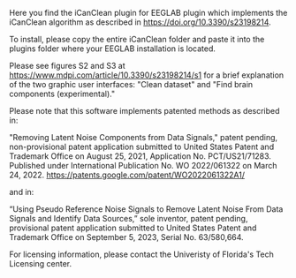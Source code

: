 Here you find the iCanClean plugin for EEGLAB plugin which implements the iCanClean algorithm as described in https://doi.org/10.3390/s23198214.

To install, please copy the entire iCanClean folder and paste it into the plugins folder where your EEGLAB installation is located.

Please see figures S2 and S3 at https://www.mdpi.com/article/10.3390/s23198214/s1 for a brief explanation of the two graphic user interfaces: "Clean dataset" and "Find brain components (experimental)." 

Please note that this software implements patented methods as described in:

"Removing Latent Noise Components from Data Signals," patent pending, non-provisional patent application submitted to United States Patent and Trademark Office on August 25, 2021, Application No. PCT/US21/71283. Published under International Publication No. WO 2022/061322 on March 24, 2022. https://patents.google.com/patent/WO2022061322A1/

and in:

“Using Pseudo Reference Noise Signals to Remove Latent Noise From Data Signals and Identify Data Sources,” sole inventor, patent pending, provisional patent application submitted to United States Patent and Trademark Office on September 5, 2023, Serial No. 63/580,664.

For licensing information, please contact the Univeristy of Florida's Tech Licensing center. 
